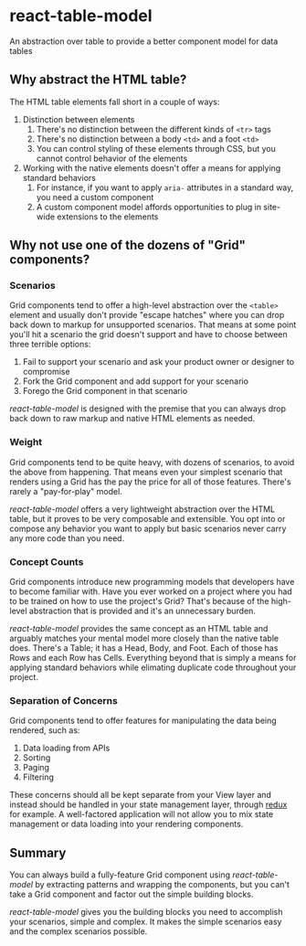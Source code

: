 # react-table-model
An abstraction over table to provide a better component model for data tables

## Why abstract the HTML table?
The HTML table elements fall short in a couple of ways:

1. Distinction between elements
    1. There's no distinction between the different kinds of `<tr>` tags
    1. There's no distinction between a body `<td>` and a foot `<td>`
    1. You can control styling of these elements through CSS, but you cannot control behavior of the elements
1. Working with the native elements doesn't offer a means for applying standard behaviors
    1. For instance, if you want to apply `aria-` attributes in a standard way, you need a custom component
    1. A custom component model affords opportunities to plug in site-wide extensions to the elements

## Why not use one of the dozens of "Grid" components?

### Scenarios
Grid components tend to offer a high-level abstraction over the `<table>` element and usually don't provide "escape hatches" where you can drop back down to markup for unsupported scenarios.  That means at some point you'll hit a scenario the grid doesn't support and have to choose between three terrible options:

1. Fail to support your scenario and ask your product owner or designer to compromise
1. Fork the Grid component and add support for your scenario
1. Forego the Grid component in that scenario

*react-table-model* is designed with the premise that you can always drop back down to raw markup and native HTML elements as needed.

### Weight
Grid components tend to be quite heavy, with dozens of scenarios, to avoid the above from happening.  That means even your simplest scenario that renders using a Grid has the pay the price for all of those features.  There's rarely a "pay-for-play" model.

*react-table-model* offers a very lightweight abstraction over the HTML table, but it proves to be very composable and extensible.  You opt into or compose any behavior you want to apply but basic scenarios never carry any more code than you need.

### Concept Counts
Grid components introduce new programming models that developers have to become familiar with.  Have you ever worked on a project where you had to be trained on how to use the project's Grid?  That's because of the high-level abstraction that is provided and it's an unnecessary burden.

*react-table-model* provides the same concept as an HTML table and arguably matches your mental model more closely than the native table does.  There's a Table; it has a Head, Body, and Foot.  Each of those has Rows and each Row has Cells.  Everything beyond that is simply a means for applying standard behaviors while elimating duplicate code throughout your project.

### Separation of Concerns
Grid components tend to offer features for manipulating the data being rendered, such as:

1. Data loading from APIs
1. Sorting
1. Paging
1. Filtering

These concerns should all be kept separate from your View layer and instead should be handled in your state management layer, through [redux](http://redux.js.org/) for example.  A well-factored application will not allow you to mix state management or data loading into your rendering components.

## Summary
You can always build a fully-feature Grid component using *react-table-model* by extracting patterns and wrapping the components, but you can't take a Grid component and factor out the simple building blocks.

*react-table-model* gives you the building blocks you need to accomplish your scenarios, simple and complex.  It makes the simple scenarios easy and the complex scenarios possible.
